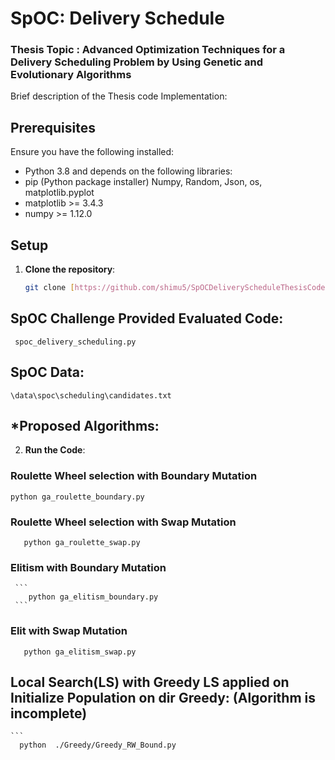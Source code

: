 # SpOC: Delivery Schedule

### Thesis Topic : Advanced Optimization Techniques for a Delivery Scheduling Problem by Using Genetic and Evolutionary Algorithms

Brief description of the Thesis code Implementation:

## Prerequisites

Ensure you have the following installed:
- Python 3.8 and depends on the following libraries:
- pip (Python package installer) Numpy, Random, Json, os, matplotlib.pyplot 
- matplotlib >= 3.4.3
- numpy >= 1.12.0


## Setup

1. **Clone the repository**:

   ```bash
   git clone [https://github.com/shimu5/SpOCDeliveryScheduleThesisCode]
   ```
## SpOC Challenge Provided Evaluated Code: 
   ```
    spoc_delivery_scheduling.py
   ```
## SpOC Data: 
  ``` \data\spoc\scheduling\candidates.txt  ```
  
## *Proposed Algorithms: 

2.   **Run the Code**:
 
   ### Roulette Wheel selection with Boundary Mutation
   ```
   python ga_roulette_boundary.py
   ```

   ### Roulette Wheel selection with Swap Mutation

   ```
      python ga_roulette_swap.py
   ```

   ### Elitism with Boundary Mutation

     ```
        python ga_elitism_boundary.py
     ```

   ### Elit with Swap Mutation

   ```
      python ga_elitism_swap.py
   ```

   ## Local Search(LS) with Greedy LS applied on Initialize Population on dir Greedy: (Algorithm is incomplete) 
 
    ```
      python  ./Greedy/Greedy_RW_Bound.py
   ```
